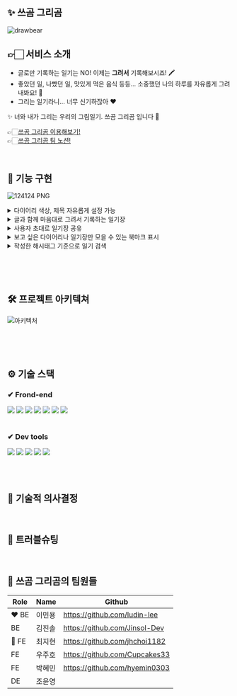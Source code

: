 ## ✨ 쓰곰 그리곰

![drawbear](https://user-images.githubusercontent.com/108935568/216934905-f65496b6-c4e3-484a-b378-c0c8bdb2269d.png)

## 👉🏻 서비스 소개 <br>

- 글로만 기록하는 일기는 NO! 이제는 <strong>그려서</strong> 기록해보시죠! 🖍
- 좋았던 일, 나빴던 일, 맛있게 먹은 음식 등등... 소중했던 나의 하루를 자유롭게 그려내봐요! 🥳
- 그리는 일기라니... 너무 신기하잖아 ❤️

✨ 너와 내가 그리는 우리의 그림일기. 쓰곰 그리곰 입니다 🥰

👉🏻[쓰곰 그리곰 이용해보기!](https://www.drawbear.site/) <br>
👉🏻[쓰곰 그리곰 팀 노션!](https://www.notion.so/jinsoldev/560f3f7c6acf451d9d21c5f309e73921)

<br>

## 🐻 기능 구현

![124124 PNG](https://user-images.githubusercontent.com/108935568/216934945-1b13f55a-2bb2-485f-803a-747e9cba5975.png)

<details>
<summary>
다이어리 색상, 제목 자유롭게 설정 가능
</summary>
<div>

![화면 캡처 2023-02-06 182627](https://user-images.githubusercontent.com/108935568/216936861-e8d86e65-1812-42c4-8146-a5ecf905fe75.png)</div>

</details>

<details>
<summary>
글과 함께 마음대로 그려서 기록하는 일기장
</summary>
<div>

![화면 캡처 2023-02-06 182202](https://user-images.githubusercontent.com/108935568/216936863-828a0d0d-6b5d-4c74-95f4-28d68643ec68.png)

</details>

<details>
<summary>
사용자 초대로 일기장 공유
</summary>
<div>

![Untitled (3)](https://user-images.githubusercontent.com/108935568/216936867-20cd1472-2973-4870-a9b2-2158a1f7fa11.png)

</details>

<details>
<summary>
보고 싶은 다이어리나 일기장만 모을 수 있는 북마크 표시
</summary>
<div>

![Untitled (2)](https://user-images.githubusercontent.com/108935568/216936871-60de17a6-8048-4fb3-b8ad-574d69934bb9.png)
![화면 캡처 2023-02-06 182515](https://user-images.githubusercontent.com/108935568/216937252-39f8abd2-91f9-435c-81d0-bb59458ade7b.png)

</details>

<details>
<summary>
작성한 해시태그 기준으로 일기 검색
</summary>
<div>

![Untitled (1)](https://user-images.githubusercontent.com/108935568/216936874-02ad7a22-5f3e-4eb9-b670-fe9243041fb3.png)

</details>

<br><br><br>

## 🛠 프로젝트 아키텍쳐

![아키텍처](https://user-images.githubusercontent.com/108935568/216935177-53ce4295-7f06-46c7-a91a-3d4a0be9dd8a.png)

<br><br><br>

## ⚙ 기술 스택

### ✔ Frond-end

<div>

<img src="https://img.shields.io/badge/Javascript-F7DF1E?style=for-the-badge&logo=Javascript&logoColor=black"/>
<img src="https://img.shields.io/badge/React-61DAFB?style=for-the-badge&logo=React&logoColor=black"/>
<img src="https://img.shields.io/badge/Redux Toolkit-764ABC?style=for-the-badge&logo=Redux&logoColor=white"/>
<img src="https://img.shields.io/badge/react_query-FF4154?style=for-the-badge&logo=reactquery&logoColor=white">

<img src="https://img.shields.io/badge/React Router-CA4245?style=for-the-badge&logo=React Router&logoColor=white"/>
<img src="https://img.shields.io/badge/styledcomponent-DB7093?style=for-the-badge&logo=styledcomponent&logoColor=white">
<img src="https://img.shields.io/badge/socket.io-010101?style=for-the-badge&logo=socket.io&logoColor=white">

</div>

<br>

### ✔ Dev tools

<div>
<img src="https://img.shields.io/badge/Git-F05032?style=for-the-badge&logo=Git&logoColor=white"/>
<img src="https://img.shields.io/badge/GitHub-181717?style=for-the-badge&logo=GitHub&logoColor=white"/>
<img src="https://img.shields.io/badge/KakaoTalk-FFCD00?style=for-the-badge&logo=KakaoTalk&logoColor=black"/>
<img src="https://img.shields.io/badge/PWA-5A0FC8?style=for-the-badge&logo=PWA&logoColor=white">
<img src="https://img.shields.io/badge/Vercel-000000?style=for-the-badge&logo=Vercel&logoColor=white">

</div>

<br><br>

## 📝 기술적 의사결정

<br>


## 🔆 트러블슈팅
  
  <br>

## 👻 쓰곰 그리곰의 팀원들

| Role       | Name   | Github                         |
| ---------- | ------ | ------------------------------ |
| ❤️ BE   | 이민용 | https://github.com/ludin-lee  |
| BE         | 김진솔 | https://github.com/Jinsol-Dev |
| 🧡 FE | 최지현 | https://github.com/jhchoi1182     |
| FE         | 우주호 | https://github.com/Cupcakes33  |
| FE         | 박혜민 | https://github.com/hyemin0303    |
| DE      | 조윤영 |                                |

<br>

